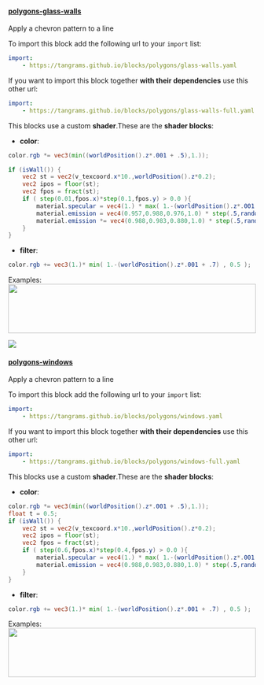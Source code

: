 

#### [polygons-glass-walls](http://tangrams.github.io/blocks/#polygons-glass-walls) <a href="https://github.com/tangrams/blocks/blob/gh-pages/polygons/glass-walls.yaml" target="_blank"><i class="fa fa-github" aria-hidden="true"></i></a>

Apply a chevron pattern to a line



To import this block add the following url to your `import` list:

```yaml
import:
    - https://tangrams.github.io/blocks/polygons/glass-walls.yaml
```




If you want to import this block together **with their dependencies** use this other url:

```yaml
import:
    - https://tangrams.github.io/blocks/polygons/glass-walls-full.yaml
```


This blocks use a custom **shader**.These are the **shader blocks**:

- **color**:

```glsl
color.rgb *= vec3(min((worldPosition().z*.001 + .5),1.));

if (isWall()) {
    vec2 st = vec2(v_texcoord.x*10.,worldPosition().z*0.2);
    vec2 ipos = floor(st);
    vec2 fpos = fract(st);
    if ( step(0.01,fpos.x)*step(0.1,fpos.y) > 0.0 ){
        material.specular = vec4(1.) * max( 1.-(worldPosition().z*.001 + .5), 0. );
        material.emission = vec4(0.957,0.988,0.976,1.0) * step(.5,random(ipos*vec2(0.0000001,0.01)+floor(worldNormal().xy*10.0)));
        material.emission *= vec4(0.988,0.983,0.880,1.0) * step(.5,random(ipos));
    }
}

```


- **filter**:

```glsl
color.rgb += vec3(1.)* min( 1.-(worldPosition().z*.001 + .7) , 0.5 );
```



Examples:
<a href="https://mapzen.com/tangram/play/?scene=https://tangrams.github.io/tangram-sandbox/styles/gotham.yaml" target="_blank">
<img src="https://tangrams.github.io/tangram-sandbox/styles/gotham.png" style="width: 100%; height: 100px; object-fit: cover;">
</a>

![](https://mapzen.com/common/styleguide/images/divider/compass-red.png)


#### [polygons-windows](http://tangrams.github.io/blocks/#polygons-windows) <a href="https://github.com/tangrams/blocks/blob/gh-pages/polygons/windows.yaml" target="_blank"><i class="fa fa-github" aria-hidden="true"></i></a>

Apply a chevron pattern to a line



To import this block add the following url to your `import` list:

```yaml
import:
    - https://tangrams.github.io/blocks/polygons/windows.yaml
```




If you want to import this block together **with their dependencies** use this other url:

```yaml
import:
    - https://tangrams.github.io/blocks/polygons/windows-full.yaml
```


This blocks use a custom **shader**.These are the **shader blocks**:

- **color**:

```glsl
color.rgb *= vec3(min((worldPosition().z*.001 + .5),1.));
float t = 0.5;
if (isWall()) {
    vec2 st = vec2(v_texcoord.x*10.,worldPosition().z*0.2);
    vec2 ipos = floor(st);
    vec2 fpos = fract(st);
    if ( step(0.6,fpos.x)*step(0.4,fpos.y) > 0.0 ){
        material.specular = vec4(1.) * max( 1.-(worldPosition().z*.001 + .5), 0. );
        material.emission = vec4(0.988,0.983,0.880,1.0) * step(.5,random(ipos+floor(worldNormal().xy*10.0)+t));
    }
}

```


- **filter**:

```glsl
color.rgb += vec3(1.)* min( 1.-(worldPosition().z*.001 + .7) , 0.5 );
```



Examples:
<a href="https://mapzen.com/tangram/play/?scene=https://tangrams.github.io/tangram-sandbox/styles/gotham.yaml" target="_blank">
<img src="https://tangrams.github.io/tangram-sandbox/styles/gotham.png" style="width: 100%; height: 100px; object-fit: cover;">
</a>
